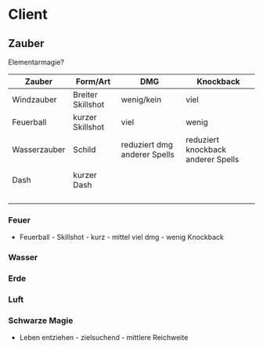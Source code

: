 # Client



## Zauber

Elementarmagie?

| Zauber       | Form/Art          | DMG                          | Knockback                          |
| ------------ | ----------------- | ---------------------------- | ---------------------------------- |
| Windzauber   | Breiter Skillshot | wenig/kein                   | viel                               |
| Feuerball    | kurzer Skillshot  | viel                         | wenig                              |
| Wasserzauber | Schild            | reduziert dmg anderer Spells | reduziert knockback anderer Spells |
|              |                   |                              |                                    |
| Dash         | kurzer Dash       |                              |                                    |
|              |                   |                              |                                    |
|              |                   |                              |                                    |
|              |                   |                              |                                    |
|              |                   |                              |                                    |

### Feuer

* Feuerball - Skillshot - kurz - mittel viel dmg - wenig Knockback



### Wasser



### Erde



### Luft



### Schwarze Magie

* Leben entziehen - zielsuchend - mittlere Reichweite